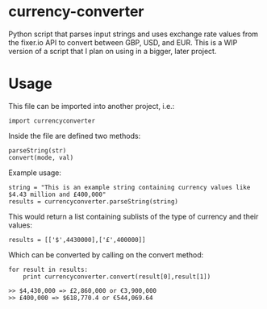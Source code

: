 # currency-converter
Python script that parses input strings and uses exchange rate values from the fixer.io API to convert between GBP, USD, and EUR. This is a WIP version of a script that I plan on using in a bigger, later project.


# Usage
This file can be imported into another project, i.e.:

    import currencyconverter

Inside the file are defined two methods:
    
    parseString(str)
    convert(mode, val)
    
Example usage:
    
    string = "This is an example string containing currency values like $4.43 million and £400,000"
    results = currencyconverter.parseString(string)
    
This would return a list containing sublists of the type of currency and their values:
    
    results = [['$',4430000],['£',400000]]
    
Which can be converted by calling on the convert method:

    for result in results:
        print currencyconverter.convert(result[0],result[1])
        
    >> $4,430,000 => £2,860,000 or €3,900,000
    >> £400,000 => $618,770.4 or €544,069.64
